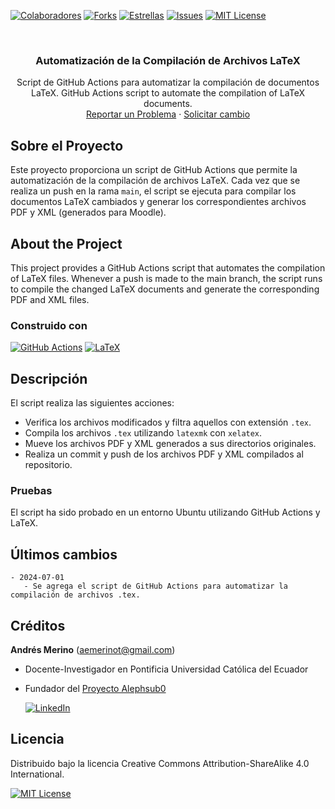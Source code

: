 <!-- Encabezado -->
[![Colaboradores][contributors-shield]][contributors-url]
[![Forks][forks-shield]][forks-url]
[![Estrellas][stars-shield]][stars-url]
[![Issues][issues-shield]][issues-url]
[![MIT License][license-shield]][license-url]

<!-- Título -->
<br />
<div align="center">

<h3 align="center">Automatización de la Compilación de Archivos LaTeX</h3>
  <p align="center">
    Script de GitHub Actions para automatizar la compilación de documentos LaTeX. GitHub Actions script to automate the compilation of LaTeX documents.
    <br />
    <a href="https://github.com/andres-merino/GitHub-Action-LaTeX/issues">Reportar un Problema</a>
    ·
    <a href="https://github.com/andres-merino/GitHub-Action-LaTeX/issues">Solicitar cambio</a>
  </p>
</div>

<!-- Cuerpo -->
## Sobre el Proyecto

Este proyecto proporciona un script de GitHub Actions que permite la automatización de la compilación de archivos LaTeX. Cada vez que se realiza un push en la rama `main`, el script se ejecuta para compilar los documentos LaTeX cambiados y generar los correspondientes archivos PDF y XML (generados para Moodle).

## About the Project

This project provides a GitHub Actions script that automates the compilation of LaTeX files. Whenever a push is made to the main branch, the script runs to compile the changed LaTeX documents and generate the corresponding PDF and XML files.

### Construido con

[![GitHub Actions][github-actions]][github-actions-url]
[![LaTeX][LaTeX]][LaTeX-url]

## Descripción

El script realiza las siguientes acciones:
- Verifica los archivos modificados y filtra aquellos con extensión `.tex`.
- Compila los archivos `.tex` utilizando `latexmk` con `xelatex`.
- Mueve los archivos PDF y XML generados a sus directorios originales.
- Realiza un commit y push de los archivos PDF y XML compilados al repositorio.

### Pruebas

El script ha sido probado en un entorno Ubuntu utilizando GitHub Actions y LaTeX.

## Últimos cambios

```
- 2024-07-01
   - Se agrega el script de GitHub Actions para automatizar la compilación de archivos .tex.
```

## Créditos

**Andrés Merino** (aemerinot@gmail.com)

- Docente-Investigador en Pontificia Universidad Católica del Ecuador
- Fundador del [Proyecto Alephsub0](https://www.alephsub0.org/about/)
  
  [![LinkedIn][linkedin-shield]][linkedin-url-aemt]

## Licencia

Distribuido bajo la licencia Creative Commons Attribution-ShareAlike 4.0 International. 

[![MIT License][license-shield]][license-url]

<!-- MARKDOWN LINKS & IMAGES -->
[contributors-shield]: https://img.shields.io/github/contributors/andres-merino/GitHub-Action-LaTeX.svg?style=for-the-badge
[contributors-url]: https://github.com/andres-merino/GitHub-Action-LaTeX/graphs/contributors
[forks-shield]: https://img.shields.io/github/forks/andres-merino/GitHub-Action-LaTeX.svg?style=for-the-badge
[forks-url]: https://github.com/andres-merino/GitHub-Action-LaTeX/forks
[stars-shield]: https://img.shields.io/github/stars/andres-merino/GitHub-Action-LaTeX?style=for-the-badge
[stars-url]: https://github.com/andres-merino/GitHub-Action-LaTeX/stargazers
[issues-shield]: https://img.shields.io/github/issues/andres-merino/GitHub-Action-LaTeX.svg?style=for-the-badge
[issues-url]: https://github.com/andres-merino/GitHub-Action-LaTeX/issues
[license-shield]: https://img.shields.io/github/license/andres-merino/GitHub-Action-LaTeX.svg?style=for-the-badge
[license-url]: https://es.wikipedia.org/wiki/Licencia_MIT
[linkedin-shield]: https://img.shields.io/badge/linkedin-%230077B5.svg?style=for-the-badge&logo=linkedin&logoColor=white
[linkedin-url-aemt]: https://www.linkedin.com/in/andrés-merino-010a9b12b/
[LaTeX]: https://img.shields.io/badge/LaTeX-008080?logo=latex&logoColor=fff&style=for-the-badge
[LaTeX-url]: https://www.latex-project.org/
[github-actions]: https://img.shields.io/badge/GitHub%20Actions-2088FF?logo=github-actions&logoColor=fff&style=for-the-badge
[github-actions-url]: https://github.com/features/actions
